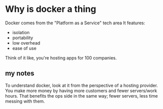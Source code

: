 # Why is docker a thing
Docker comes from the "Platform as a Service" tech area
It features:
 - isolation
 - portability
 - low overhead
 - ease of use

Think of it like, you're hosting apps for 100 companies.

## my notes
To understand docker, look at it from the perspective of a hosting provider.  You make more money by having more customers and fewer servers/work hours.  That benefits the ops side in the same way; fewer servers, less time messing with them.

